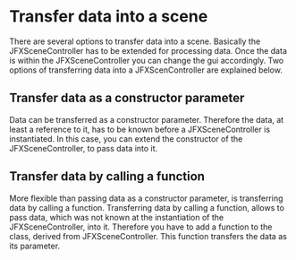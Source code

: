 # Transfer data into a scene
There are several options to transfer data into a scene. Basically the JFXSceneController has to be extended for processing data. Once the data is within the JFXSceneController you can change the gui accordingly. Two options of transferring data into a JFXScenController are explained below.   

## Transfer data as a constructor parameter
Data can be transferred as a constructor parameter. Therefore the data, at least a reference to it, has to be known before a JFXSceneController is instantiated. In this case, you can extend the constructor of the JFXSceneController, to pass data into it.

## Transfer data by calling a function
More flexible than passing data as a constructor parameter, is transferring data by calling a function. Transferring data by calling a function, allows to pass data, which was not known at the instantiation of the JFXSceneController, into it. Therefore you have to add a function to the class, derived from JFXSceneController. This function transfers the data as its parameter.
